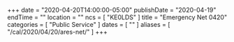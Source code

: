 +++
date = "2020-04-20T14:00:00-05:00"
publishDate = "2020-04-19"
endTime = ""
location = ""
ncs = [ "KE0LDS" ]
title = "Emergency Net 0420"
categories = [ "Public Service" ]
dates = [ "" ]
aliases = [ "/cal/2020/04/20/ares-net/" ]
+++
